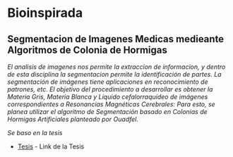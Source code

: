 # Bioinspirada
## Segmentacion de Imagenes Medicas medieante Algoritmos de Colonia de Hormigas
*El analisis de imagenes nos permite la extraccion de informacion, y dentro de esta disciplina la segmentacion permite la identificación de partes.*
*La segmentación de imágenes tiene aplicaciones en reconocimiento de patrones, etc.*
*El objetivo del procedimiento a desarrollar es obtener la Materia Gris, Materia Blanca y Líquido cefalorraquídeo de imágenes correspondientes a Resonancias Magnéticas Cerebrales: Para esto, se planea utilizar el algoritmo de Segmentación basado en Colonias de Hormigas Artificiales planteado por Ouadfel.*

_Se baso en la tesis_
* [Tesis](http://tesis.pucp.edu.pe/repositorio/bitstream/handle/20.500.12404/5619/GAVIDIA_CARLOS_IMAGENES_MEDICAS_ALGORITMOS_HORMIGAS.pdf?sequence=1) - Link de la Tesis